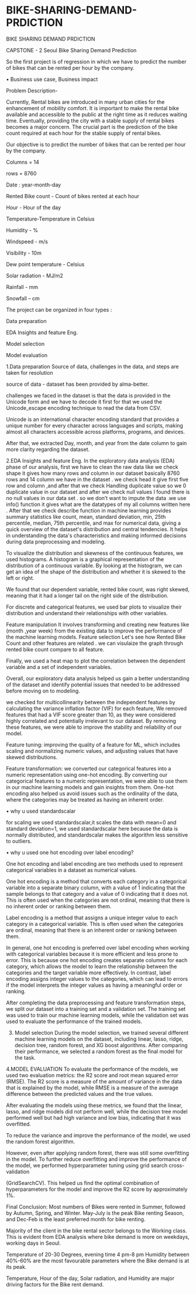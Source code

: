 # BIKE-SHARING-DEMAND-PRDICTION
BIKE SHARING DEMAND PRDICTION

CAPSTONE - 2 Seoul Bike Sharing Demand
Prediction

So the first project is of regression in which we have to predict the number of bikes that can be rented per hour by the company.

•	Business use case, Business impact

Problem Description-

Currently, Rental bikes are introduced in many urban cities for the enhancement of mobility comfort. It is important to make the rental bike available and accessible to the public at the right time as it reduces waiting time. Eventually, providing the city with a stable supply of rental bikes becomes a major concern. The crucial part is the prediction of the bike count required at each hour for the stable supply of rental bikes.

Our objective is to predict the number of bikes that can be rented per hour by the company.

Columns = 14

rows =  8760 

Date : year-month-day

Rented Bike count - Count of bikes rented at each hour

Hour - Hour of the day

Temperature-Temperature in Celsius

Humidity - %

Windspeed - m/s

Visibility - 10m

Dew point temperature - Celsius

Solar radiation - MJ/m2

Rainfall - mm

Snowfall – cm

The project can be organized in four types :

Data preparation

EDA Insights and feature Eng.

Model selection

Model evaluation

1.Data preparation
Source of data, challenges in the data, and steps are taken for resolution

source of data - dataset has been provided by alma-better.

challenges we faced in the dataset is that the data is provided in the Unicode form and we have to decode it first for that we used the Unicode_escape encoding technique to read the data from CSV.

Unicode is an international character encoding standard that provides a unique number for every character across languages and scripts, making almost all characters accessible across platforms, programs, and devices.

After that, we extracted Day, month, and year from the date column to gain more clarity regarding the dataset.

2.EDA Insights and feature Eng.
In the exploratory data analysis (EDA) phase of our analysis, first we have to clean the raw data like we check shape it gives how many rows and column in our dataset basically 8760 rows and 14 column we have in the dataset . we check head it give first five row and column ,and after that we check  Handling  duplicate value so we 0 duplicate value in our dataset and after we check null values  I found there is no null values in our data set  . so we don’t want to impute the data .we use info() function it gives what are the datatypes of my all columns written here .  After that  we check  describe function in machine learning provides summary statistics like count, mean, standard deviation, min, 25th percentile, median, 75th percentile, and max for numerical data, giving a quick overview of the dataset's distribution and central tendencies. It helps in understanding the data's characteristics and making informed decisions during data preprocessing and modeling. 

To visualize the distribution and skewness of the continuous features, we used histograms. A histogram is a graphical representation of the distribution of a continuous variable. By looking at the histogram, we can get an idea of the shape of the distribution and whether it is skewed to the left or right.

We found that our dependent variable, rented bike count, was right skewed, meaning that it had a longer tail on the right side of the distribution.

For discrete and categorical features, we used bar plots to visualize their distribution and understand their relationships with other variables.

Feature manipulation It involves transforming and creating new features  like (month ,year week) from the existing data to improve the performance of the machine learning models.
Feature selection Let's see how Rented Bike Count and other features are related . we can visulaize the graph through rented bike count compare to all feature.

Finally, we used a heat map to plot the correlation between the dependent variable and a set of independent variables. 

Overall, our exploratory data analysis helped us gain a better understanding of the dataset and identify potential issues that needed to be addressed before moving on to modeling. 

we checked for multicollinearity between the independent features by calculating the variance inflation factor (VIF) for each feature, We removed features that had a VIF score greater than 10, as they were considered highly correlated and potentially irrelevant to our dataset. By removing these features, we were able to improve the stability and reliability of our model.

Feature tuning: improving the quality of a feature for ML, which includes scaling and normalizing numeric values, and adjusting values that have skewed distributions.

Feature transformation: we converted our categorical features into a numeric representation using one-hot encoding. By converting our categorical features to a numeric representation, we were able to use them in our machine learning models and gain insights from them. One-hot encoding also helped us avoid issues such as the ordinality of the data, where the categories may be treated as having an inherent order.

•	why u used standardscalar 

for scaling we used standardscalar,it scales the data with mean=0 and standard deviation=1, we used standardscalar here because the data is normally distributed, and standardscalar makes the algorithm less sensitive to outliers.

•	why u used one hot encoding over label encoding?

One hot encoding and label encoding are two methods used to represent categorical variables in a dataset as numerical values. 

One hot encoding is a method that converts each category in a categorical variable into a separate binary column, with a value of 1 indicating that the sample belongs to that category and a value of 0 indicating that it does not. This is often used when the categories are not ordinal, meaning that there is no inherent order or ranking between them.

Label encoding is a method that assigns a unique integer value to each category in a categorical variable. This is often used when the categories are ordinal, meaning that there is an inherent order or ranking between them.

In general, one hot encoding is preferred over label encoding when working with categorical variables because it is more efficient and less prone to error. This is because one hot encoding creates separate columns for each category, which allows the model to learn the relationship between the categories and the target variable more effectively. In contrast, label encoding assigns integer values to the categories, which can lead to errors if the model interprets the integer values as having a meaningful order or ranking.

After completing the data preprocessing and feature transformation steps, we split our dataset into a training set and a validation set. The training set was used to train our machine learning models, while the validation set was used to evaluate the performance of the trained models.

3. Model selection
During the  model selection, we trained several different machine learning models on the dataset, including linear, lasso, ridge, decision tree, random forest, and XG boost algorithms. After comparing their performance, we selected a random forest as the final model for the task.

4.MODEL EVALUATION
To evaluate the performance of the models, we used two evaluation metrics: the R2 score and root mean squared error (RMSE). The R2 score is a measure of the amount of variance in the data that is explained by the model, while RMSE is a measure of the average difference between the predicted values and the true values.

After evaluating the models using these metrics, we found that the linear, lasso, and ridge models did not perform well, while the decision tree model performed well but had high variance and low bias, indicating that it was overfitted.

To reduce the variance and improve the performance of the model, we used the random forest algorithm.

However, even after applying random forest, there was still some overfitting in the model. To further reduce overfitting and improve the performance of the model, we performed hyperparameter tuning using grid search cross-validation

(GridSearchCV). This helped us find the optimal combination of hyperparameters for the model and improve the R2
score by approximately 1%.

Final Conclusion:
Most numbers of Bikes were rented in Summer, followed by Autumn, Spring, and Winter.
May-July is the peak Bike renting Season, and Dec-Feb is the least preferred month for bike renting. 

Majority of the client in the bike rental sector belongs to the Working class. 
This is evident from EDA analysis where bike demand is more on weekdays, working days in Seoul. 

Temperature of 20-30 Degrees, evening time 4 pm-8 pm Humidity between 40%-60% are the most favourable parameters where the Bike demand is at its peak. 

 Temperature, Hour of the day, Solar radiation, and Humidity are major driving factors for the Bike rent demand.
